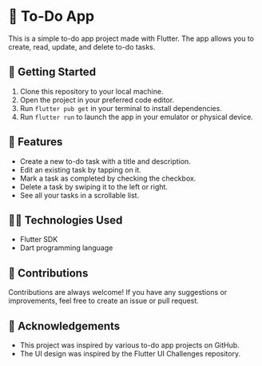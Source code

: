 # 📝 To-Do App

This is a simple to-do app project made with Flutter. The app allows you to create, read, update, and delete to-do tasks.

## 🚀 Getting Started

1. Clone this repository to your local machine.
2. Open the project in your preferred code editor.
3. Run `flutter pub get` in your terminal to install dependencies.
4. Run `flutter run` to launch the app in your emulator or physical device.

## 🧐 Features

- Create a new to-do task with a title and description.
- Edit an existing task by tapping on it.
- Mark a task as completed by checking the checkbox.
- Delete a task by swiping it to the left or right.
- See all your tasks in a scrollable list.

## 👨‍💻 Technologies Used

- Flutter SDK
- Dart programming language


## 👥 Contributions

Contributions are always welcome! If you have any suggestions or improvements, feel free to create an issue or pull request.



## 📝 Acknowledgements

- This project was inspired by various to-do app projects on GitHub.
- The UI design was inspired by the Flutter UI Challenges repository.

